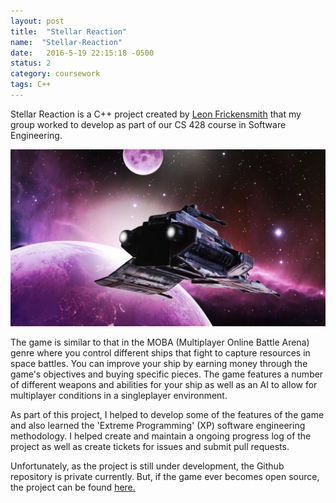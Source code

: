 ```yaml
---
layout: post
title:  "Stellar Reaction"
name:  "Stellar-Reaction"
date:   2016-5-19 22:15:18 -0500
status: 2
category: coursework
tags: C++
---
```


Stellar Reaction is a C++ project created by [Leon Frickensmith](https://github.com/Strikerklm96) that my group worked to develop as part of our CS 428 course in Software Engineering.

![Stellar Reaction Spaceship](/images/stellar-reaction.jpg)

The game is similar to that in the MOBA (Multiplayer Online Battle Arena) genre where you control different ships that fight to capture resources in space battles. You can improve your ship by earning money through the game's objectives and buying specific pieces. The game features a number of different weapons and abilities for your ship as well as an AI to allow for multiplayer conditions in a singleplayer environment.

As part of this project, I helped to develop some of the features of the game and also learned the 'Extreme Programming' (XP) software engineering methodology. I helped create and maintain a ongoing progress log of the project as well as create tickets for issues and submit pull requests. 

Unfortunately, as the project is still under development, the Github repository is private currently. But, if the game ever becomes open source, the project can be found [here.](https://github.com/Strikerklm96/StellarReaction)
